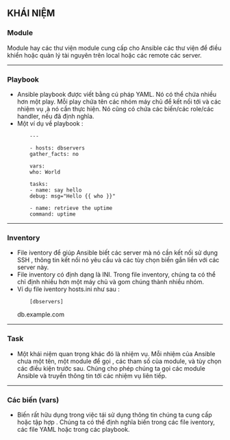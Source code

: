 <h2>KHÁI NIỆM</H2  >
<h3>Module</h3>
<p>
Module hay các thư viện module cung cấp cho Ansible các thư viện để điều khiển hoặc quản lý tài nguyên trên local hoặc các remote các server.
</p>
<hr>
<h3>Playbook</h3>
<p>
<ul>
<li> Ansible playbook được viết bằng cú pháp YAML. Nó có thể chứa nhiều hơn một play. Mỗi play chứa tên các nhóm máy chủ để kết nối tới và các nhiệm vụ ,à nó cần thực hiện. Nó cũng có chứa các biến/các role/các handler, nếu đã định nghĩa.
<li> Một ví dụ về playbook :

        ---

        - hosts: dbservers
        gather_facts: no

        vars:
        who: World

        tasks:
        - name: say hello
        debug: msg="Hello {{ who }}"

        - name: retrieve the uptime
        command: uptime
</ul>
</p>
<hr>
<h3>Inventory</h3>
<p>
<ul>
<li>File iventory để giúp Ansible biết các server mà nó cần kết nối sử dụng SSH , thông tin kết nối nó yêu cầu và các tùy chọn biến gắn liền với các server này.
<li>File inventory có định dạng là INI. Trong file inventory, chúng ta có thể chỉ định nhiều hơn một máy chủ và gom chúng thành nhiều nhóm.
<li>Ví dụ file iventory hosts.ini như sau :

        [dbservers]
db.example.com

</ul>
</p>
<hr>
<h3>Task</h3>
<p>
<ul>
<li>Một khái niệm quan trọng khác đó là nhiệm vụ. Mỗi nhiệm của Ansible chưa một tên, một module để gọi , các tham số của module, và tùy chọn các điều kiện trước sau. Chúng cho phép chúng ta gọi các module Ansible và truyền thông tin tới các nhiệm vụ liên tiếp.

</ul>
</p>
<hr>
<h3>Các biến (vars)</h3>
<p>
<ul>
<li>Biến rất hữu dụng trong việc tái sử dụng thông tin chúng ta cung cấp hoặc tập hợp . Chúng ta có thể định nghĩa biến trong các file iventory, các file YAML hoặc trong các playbook.

</ul>
</p>